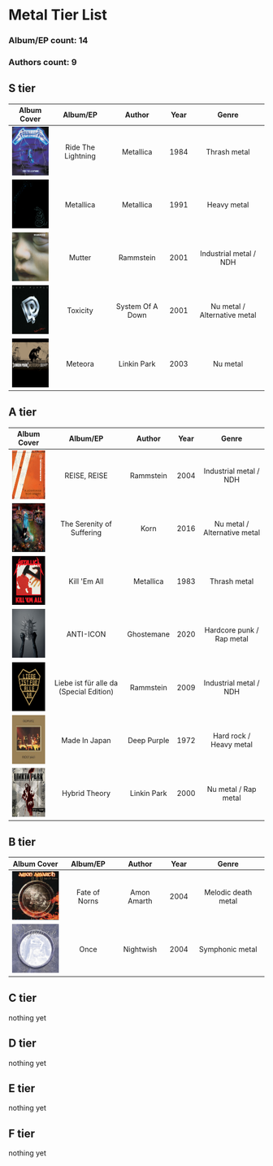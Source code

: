 # Metal Tier List

### Album/EP count: 14

### Authors count: 9

## S tier
| Album Cover   |      Album/EP      |  Author | Year | Genre |
|:--------:|:------------------:|:------------:|:----:|:-----:|
| <img src="/images/ride_the_lightning.jpg" alt="Image not found" width="96" height="96"/>  | Ride The Lightning | Metallica | 1984 | Thrash metal
| <img src="/images/metallica.jpg" alt="Image not found" width="96" height="96"/>  | Metallica | Metallica | 1991 | Heavy metal
| <img src="/images/mutter.jpg" alt="Image not found" width="96" height="96"/>  | Mutter | Rammstein | 2001 |  	Industrial metal / NDH
| <img src="/images/perfect_strangers.jpg" alt="Image not found" width="96" height="96"/>  | Toxicity | System Of A Down | 2001 | Nu metal / Alternative metal
| <img src="/images/meteora.jpg" alt="Image not found" width="96" height="96"/>  | Meteora | Linkin Park | 2003 | Nu metal

## A tier
| Album Cover   |      Album/EP      |  Author | Year | Genre |
|:--------:|:------------------:|:------------:|:----:|:-----:|
| <img src="/images/reise_reise.jpg" alt="Image not found" width="96" height="96"/>  | REISE, REISE | Rammstein | 2004 | Industrial metal / NDH
| <img src="/images/the_serenity_of_suffering.jpg" alt="Image not found" width="96" height="96"/>  | The Serenity of Suffering | Korn | 2016 | Nu metal / Alternative metal
| <img src="/images/kill_em_all.jpg" alt="Image not found" width="96" height="96"/>  | Kill 'Em All | Metallica | 1983 | Thrash metal
| <img src="/images/anti_icon.jpg" alt="Image not found" width="96" height="96"/>  | ANTI-ICON | Ghostemane | 2020 | Hardcore punk / Rap metal
| <img src="/images/liebe_ist_fur_alle_da.png" alt="Image not found" width="96" height="96"/>  | Liebe ist für alle da (Special Edition) | Rammstein | 2009 | Industrial metal / NDH
| <img src="/images/made_in_japan.jpg" alt="Image not found" width="96" height="96"/>  | Made In Japan | Deep Purple | 1972 | Hard rock / Heavy metal
| <img src="/images/hybrid_theory.jpg" alt="Image not found" width="96" height="96"/>  | Hybrid Theory | Linkin Park | 2000 | Nu metal / Rap metal

## B tier
| Album Cover   |      Album/EP      |  Author | Year | Genre |
|:--------:|:------------------:|:------------:|:----:|:-----:|
| <img src="/images/fate_of_norns.jpg" alt="Image not found" width="96" height="96"/>  | Fate of Norns | Amon Amarth | 2004 | Melodic death metal
| <img src="/images/once.jpg" alt="Image not found" width="96" height="96"/>  | Once | Nightwish | 2004 | Symphonic metal



## C tier
nothing yet



## D tier
nothing yet


## E tier
nothing yet


## F tier
nothing yet
